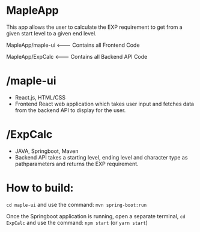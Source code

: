 # MapleApp

This app allows the user to calculate the EXP requirement to get from a given start level to a given end level. 

  MapleApp/maple-ui  <--- Contains all Frontend Code
  
  MapleApp/ExpCalc  <--- Contains all Backend API Code
  
# /maple-ui
* React.js, HTML/CSS 
* Frontend React web application which takes user input and fetches data from the backend API to display for the user. 

# /ExpCalc
* JAVA, Springboot, Maven 
* Backend API takes a starting level, ending level and character type as pathparameters and returns the EXP requirement.

# How to build:
 `cd maple-ui` and use the command: `mvn spring-boot:run`
 
 Once the Springboot application is running, open a separate terminal, `cd ExpCalc` and use the command: `npm start` (or `yarn start`)



